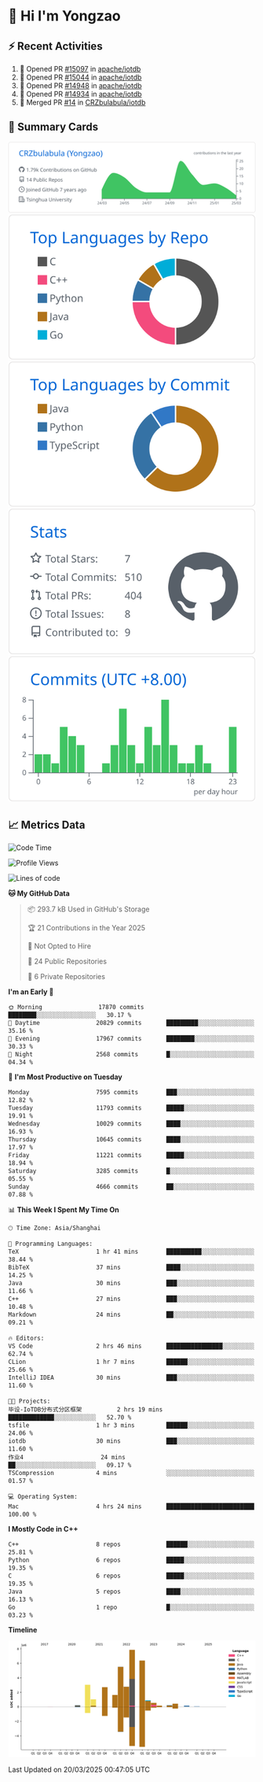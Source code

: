 # 👋 Hi I'm Yongzao

## ⚡ Recent Activities
<!--START_SECTION:activity-->
1. 💪 Opened PR [#15097](https://github.com/apache/iotdb/pull/15097) in [apache/iotdb](https://github.com/apache/iotdb)
2. 💪 Opened PR [#15044](https://github.com/apache/iotdb/pull/15044) in [apache/iotdb](https://github.com/apache/iotdb)
3. 💪 Opened PR [#14948](https://github.com/apache/iotdb/pull/14948) in [apache/iotdb](https://github.com/apache/iotdb)
4. 💪 Opened PR [#14934](https://github.com/apache/iotdb/pull/14934) in [apache/iotdb](https://github.com/apache/iotdb)
5. 🎉 Merged PR [#14](https://github.com/CRZbulabula/iotdb/pull/14) in [CRZbulabula/iotdb](https://github.com/CRZbulabula/iotdb)
<!--END_SECTION:activity-->

## 🎑 Summary Cards

[![](https://raw.githubusercontent.com/CRZbulabula/CRZbulabula/main/profile-summary-card-output/github/0-profile-details.svg)](https://github.com/vn7n24fzkq/github-profile-summary-cards)
[![](https://raw.githubusercontent.com/CRZbulabula/CRZbulabula/main/profile-summary-card-output/github/1-repos-per-language.svg)](https://github.com/vn7n24fzkq/github-profile-summary-cards) [![](https://raw.githubusercontent.com/CRZbulabula/CRZbulabula/main/profile-summary-card-output/github/2-most-commit-language.svg)](https://github.com/vn7n24fzkq/github-profile-summary-cards)
[![](https://raw.githubusercontent.com/CRZbulabula/CRZbulabula/main/profile-summary-card-output/github/3-stats.svg)](https://github.com/vn7n24fzkq/github-profile-summary-cards) [![](https://raw.githubusercontent.com/CRZbulabula/CRZbulabula/main/profile-summary-card-output/github/4-productive-time.svg)](https://github.com/vn7n24fzkq/github-profile-summary-cards)

## 📈 Metrics Data

<!--START_SECTION:waka-->
![Code Time](http://img.shields.io/badge/Code%20Time-838%20hrs%2054%20mins-blue)

![Profile Views](http://img.shields.io/badge/Profile%20Views-1-blue)

![Lines of code](https://img.shields.io/badge/From%20Hello%20World%20I%27ve%20Written-33.4%20million%20lines%20of%20code-blue)

**🐱 My GitHub Data** 

> 📦 293.7 kB Used in GitHub's Storage 
 > 
> 🏆 21 Contributions in the Year 2025
 > 
> 🚫 Not Opted to Hire
 > 
> 📜 24 Public Repositories 
 > 
> 🔑 6 Private Repositories 
 > 
**I'm an Early 🐤** 

```text
🌞 Morning                17870 commits       ████████░░░░░░░░░░░░░░░░░   30.17 % 
🌆 Daytime                20829 commits       █████████░░░░░░░░░░░░░░░░   35.16 % 
🌃 Evening                17967 commits       ████████░░░░░░░░░░░░░░░░░   30.33 % 
🌙 Night                  2568 commits        █░░░░░░░░░░░░░░░░░░░░░░░░   04.34 % 
```
📅 **I'm Most Productive on Tuesday** 

```text
Monday                   7595 commits        ███░░░░░░░░░░░░░░░░░░░░░░   12.82 % 
Tuesday                  11793 commits       █████░░░░░░░░░░░░░░░░░░░░   19.91 % 
Wednesday                10029 commits       ████░░░░░░░░░░░░░░░░░░░░░   16.93 % 
Thursday                 10645 commits       ████░░░░░░░░░░░░░░░░░░░░░   17.97 % 
Friday                   11221 commits       █████░░░░░░░░░░░░░░░░░░░░   18.94 % 
Saturday                 3285 commits        █░░░░░░░░░░░░░░░░░░░░░░░░   05.55 % 
Sunday                   4666 commits        ██░░░░░░░░░░░░░░░░░░░░░░░   07.88 % 
```


📊 **This Week I Spent My Time On** 

```text
🕑︎ Time Zone: Asia/Shanghai

💬 Programming Languages: 
TeX                      1 hr 41 mins        ██████████░░░░░░░░░░░░░░░   38.44 % 
BibTeX                   37 mins             ████░░░░░░░░░░░░░░░░░░░░░   14.25 % 
Java                     30 mins             ███░░░░░░░░░░░░░░░░░░░░░░   11.66 % 
C++                      27 mins             ███░░░░░░░░░░░░░░░░░░░░░░   10.48 % 
Markdown                 24 mins             ██░░░░░░░░░░░░░░░░░░░░░░░   09.21 % 

🔥 Editors: 
VS Code                  2 hrs 46 mins       ████████████████░░░░░░░░░   62.74 % 
CLion                    1 hr 7 mins         ██████░░░░░░░░░░░░░░░░░░░   25.66 % 
IntelliJ IDEA            30 mins             ███░░░░░░░░░░░░░░░░░░░░░░   11.60 % 

🐱‍💻 Projects: 
毕设-IoTDB分布式分区框架          2 hrs 19 mins       █████████████░░░░░░░░░░░░   52.70 % 
tsfile                   1 hr 3 mins         ██████░░░░░░░░░░░░░░░░░░░   24.06 % 
iotdb                    30 mins             ███░░░░░░░░░░░░░░░░░░░░░░   11.60 % 
作业4                      24 mins             ██░░░░░░░░░░░░░░░░░░░░░░░   09.17 % 
TSCompression            4 mins              ░░░░░░░░░░░░░░░░░░░░░░░░░   01.57 % 

💻 Operating System: 
Mac                      4 hrs 24 mins       █████████████████████████   100.00 % 
```

**I Mostly Code in C++** 

```text
C++                      8 repos             ██████░░░░░░░░░░░░░░░░░░░   25.81 % 
Python                   6 repos             █████░░░░░░░░░░░░░░░░░░░░   19.35 % 
C                        6 repos             █████░░░░░░░░░░░░░░░░░░░░   19.35 % 
Java                     5 repos             ████░░░░░░░░░░░░░░░░░░░░░   16.13 % 
Go                       1 repo              █░░░░░░░░░░░░░░░░░░░░░░░░   03.23 % 
```



**Timeline**

![Lines of Code chart](https://raw.githubusercontent.com/CRZbulabula/CRZbulabula/main/assets/bar_graph.png)


 Last Updated on 20/03/2025 00:47:05 UTC
<!--END_SECTION:waka-->

